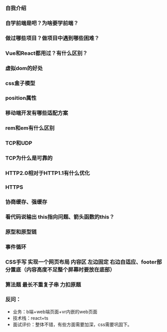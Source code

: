 ### 自我介绍
### 自学前端是吧？为啥要学前端？
### 做过哪些项目？做项目中遇到哪些困难？
### Vue和React都用过？有什么区别？
### 虚拟dom的好处
### css盒子模型
### position属性
### 移动端开发有哪些适配方案
### rem和em有什么区别
### TCP和UDP
### TCP为什么是可靠的
### HTTP2.0相对于HTTP1.1有什么优化
### HTTPS
### 协商缓存、强缓存
### 看代码说输出 this指向问题、箭头函数的this？
### 原型和原型链
### 事件循环
### CSS手写 实现一个网页布局 内容区 左边固定 右边自适应、footer部分置底（内容高度不足整个屏幕时要放在底部）
### 算法题 最长不重复子串 力扣原题
### 反问：
 - 业务：b端+web端页面+vr内嵌的web页面
 - 技术栈：react+ts
 - 面试评价：整体不错，有些方面需要加深，css需要巩固下。
